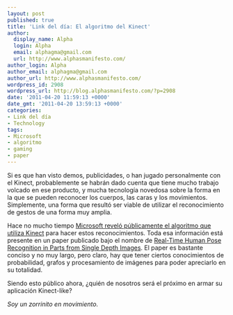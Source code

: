 ```yaml
---
layout: post
published: true
title: 'Link del día: El algoritmo del Kinect'
author:
  display_name: Alpha
  login: Alpha
  email: alphagma@gmail.com
  url: http://www.alphasmanifesto.com/
author_login: Alpha
author_email: alphagma@gmail.com
author_url: http://www.alphasmanifesto.com/
wordpress_id: 2908
wordpress_url: http://blog.alphasmanifesto.com/?p=2908
date: '2011-04-20 11:59:13 +0000'
date_gmt: '2011-04-20 13:59:13 +0000'
categories:
- Link del día
- Technology
tags:
- Microsoft
- algoritmo
- gaming
- paper
---
```


Si es que han visto demos, publicidades, o han jugado personalmente con el Kinect, probablemente se habrán dado cuenta que tiene mucho trabajo volcado en ese producto, y mucha tecnología novedosa sobre la forma en la que se pueden reconocer los cuerpos, las caras y los movimientos. Simplemente, una forma que resultó ser viable de utilizar el reconocimiento de gestos de una forma muy amplia.

Hace no mucho tiempo [Microsoft reveló públicamente el algoritmo que utiliza Kinect](http://www.developerfusion.com/news/116479/microsoft-paper-reveals-kinect-body-tracking-algorithm/) para hacer estos reconocimientos. Toda esa información está presente en un paper publicado bajo el nombre de [Real-Time Human Pose Recognition in Parts from Single Depth Images](http://research.microsoft.com/pubs/145347/BodyPartRecognition.pdf). El paper es bastante conciso y no muy largo, pero claro, hay que tener ciertos conocimientos de probabilidad, grafos y procesamiento de imágenes para poder apreciarlo en su totalidad.

Siendo esto público ahora,  ¿quién de nosotros será el próximo en armar su aplicación Kinect-like?

_Soy un zorrinito en movimiento._
